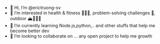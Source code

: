 - 👋 Hi, I’m @erictruong-sv
- 👀 I’m interested in health & fitness 🏃🏻‍♂️, problem-solving challenges 🧠, outdoor 🏔️🌊🏄‍♂️
- 🌱 I’m currently learning Node.js,python,.. and other stuffs that help me become better dev
- 💞️ I’m looking to collaborate on ... any open project to help me growth

<!---
erictruong-sv/erictruong-sv is a ✨ special ✨ repository because its `README.md` (this file) appears on your GitHub profile.
You can click the Preview link to take a look at your changes.
--->
